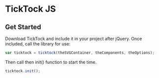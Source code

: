 # TickTock JS

## Get Started
Download TickTock and include it in your project after jQuery. Once included, call the library for use:
```javascript
var ticktock = ticktock(theSVGContainer, theComponents, theOptions);
```
Then call then init() function to start the time.
```javascript
ticktock.init();
```


